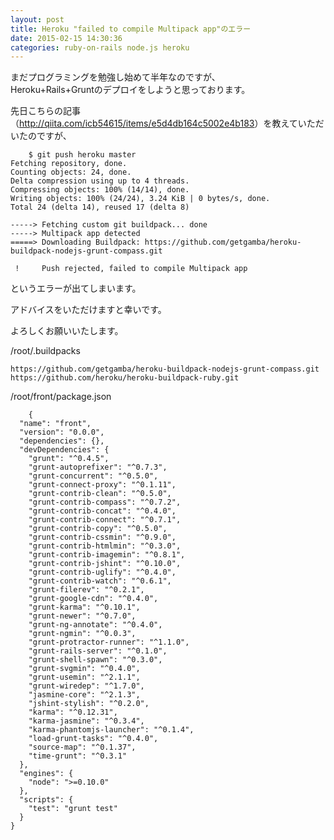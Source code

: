 ```yaml
---
layout: post
title: Heroku "failed to compile Multipack app"のエラー
date: 2015-02-15 14:30:36
categories: ruby-on-rails node.js heroku
---
```

<!-- {% raw %} -->
<p>まだプログラミングを勉強し始めて半年なのですが、<br>
Heroku+Rails+Gruntのデプロイをしようと思っております。</p>

<p>先日こちらの記事（<a href="http://qiita.com/icb54615/items/e5d4db164c5002e4b183" rel="nofollow">http://qiita.com/icb54615/items/e5d4db164c5002e4b183</a>）を教えていただいたのですが、</p>

<pre><code>    $ git push heroku master
Fetching repository, done.
Counting objects: 24, done.
Delta compression using up to 4 threads.
Compressing objects: 100% (14/14), done.
Writing objects: 100% (24/24), 3.24 KiB | 0 bytes/s, done.
Total 24 (delta 14), reused 17 (delta 8)

-----&gt; Fetching custom git buildpack... done
-----&gt; Multipack app detected
=====&gt; Downloading Buildpack: https://github.com/getgamba/heroku-buildpack-nodejs-grunt-compass.git

 !     Push rejected, failed to compile Multipack app
</code></pre>

<p>というエラーが出てしまいます。</p>

<p>アドバイスをいただけますと幸いです。</p>

<p>よろしくお願いいたします。</p>

<p>/root/.buildpacks</p>

<pre><code>https://github.com/getgamba/heroku-buildpack-nodejs-grunt-compass.git
https://github.com/heroku/heroku-buildpack-ruby.git
</code></pre>

<p>/root/front/package.json</p>

<pre><code>    {
  "name": "front",
  "version": "0.0.0",
  "dependencies": {},
  "devDependencies": {
    "grunt": "^0.4.5",
    "grunt-autoprefixer": "^0.7.3",
    "grunt-concurrent": "^0.5.0",
    "grunt-connect-proxy": "^0.1.11",
    "grunt-contrib-clean": "^0.5.0",
    "grunt-contrib-compass": "^0.7.2",
    "grunt-contrib-concat": "^0.4.0",
    "grunt-contrib-connect": "^0.7.1",
    "grunt-contrib-copy": "^0.5.0",
    "grunt-contrib-cssmin": "^0.9.0",
    "grunt-contrib-htmlmin": "^0.3.0",
    "grunt-contrib-imagemin": "^0.8.1",
    "grunt-contrib-jshint": "^0.10.0",
    "grunt-contrib-uglify": "^0.4.0",
    "grunt-contrib-watch": "^0.6.1",
    "grunt-filerev": "^0.2.1",
    "grunt-google-cdn": "^0.4.0",
    "grunt-karma": "^0.10.1",
    "grunt-newer": "^0.7.0",
    "grunt-ng-annotate": "^0.4.0",
    "grunt-ngmin": "^0.0.3",
    "grunt-protractor-runner": "^1.1.0",
    "grunt-rails-server": "^0.1.0",
    "grunt-shell-spawn": "^0.3.0",
    "grunt-svgmin": "^0.4.0",
    "grunt-usemin": "^2.1.1",
    "grunt-wiredep": "^1.7.0",
    "jasmine-core": "^2.1.3",
    "jshint-stylish": "^0.2.0",
    "karma": "^0.12.31",
    "karma-jasmine": "^0.3.4",
    "karma-phantomjs-launcher": "^0.1.4",
    "load-grunt-tasks": "^0.4.0",
    "source-map": "^0.1.37",
    "time-grunt": "^0.3.1"
  },
  "engines": {
    "node": "&gt;=0.10.0"
  },
  "scripts": {
    "test": "grunt test"
  }
}
</code></pre>
<!-- {% endraw %} -->
